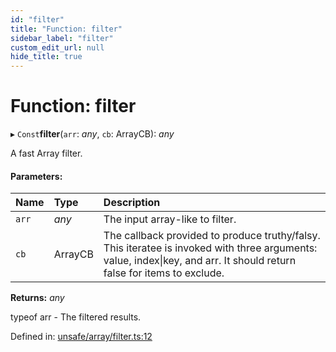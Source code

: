 ```yaml
---
id: "filter"
title: "Function: filter"
sidebar_label: "filter"
custom_edit_url: null
hide_title: true
---
```


# Function: filter

▸ `Const`**filter**(`arr`: *any*, `cb`: ArrayCB): *any*

A fast Array filter.

#### Parameters:

Name | Type | Description |
:------ | :------ | :------ |
`arr` | *any* | The input array-like to filter.   |
`cb` | ArrayCB | The callback provided to produce truthy/falsy. This iteratee is invoked with three arguments: value, index\|key, and arr.              It should return false for items to exclude.    |

**Returns:** *any*

typeof arr - The filtered results.

Defined in: [unsafe/array/filter.ts:12](https://github.com/diced/hikidashi/blob/ec4e1b9/src/unsafe/array/filter.ts#L12)
